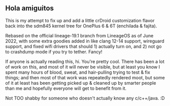 ## Hola amiguitos

This is my attempt to fix up and add a little crDroid customization flavor back into the sdm845 kernel tree for OnePlus 6 & 6T (enchilada & fajita).

Rebased on the official lineage-19.1 branch from LineageOS as of June 2022, with some extra goodies added in like clang 12-14 support, wireguard support, and fixed wifi drivers that should 1) actually turn on, and 2) not go to crashdump mode if you try to tether. Fancy!

If anyone is actually reading this, hi. You're pretty cool. There has been a lot of work on this, and most of it will never be visible, but at least you know I spent many hours of blood, sweat, and hair-pulling trying to test & fix things; and then most of that work was repeatedly rendered moot, but some of it at least has been getting picked up & cleaned up by smarter people than me and hopefully everyone will get to benefit from it.

Not TOO shabby for someone who doesn't actually know any c/c++/java. :D
